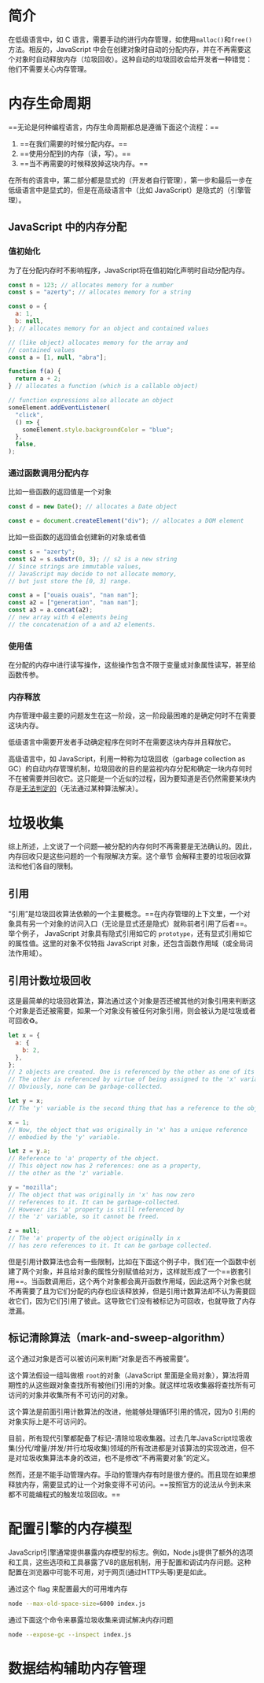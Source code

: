 # 简介

在低级语言中，如 C 语言，需要手动的进行内存管理，如使用`malloc()`和`free()`方法。相反的，JavaScript 中会在创建对象时自动的分配内存，并在不再需要这个对象时自动释放内存（垃圾回收）。这种自动的垃圾回收会给开发者一种错觉：他们不需要关心内存管理。

# 内存生命周期

==无论是何种编程语言，内存生命周期都总是遵循下面这个流程：==

1. ==在我们需要的时候分配内存。==
2. ==使用分配到的内存（读，写）。==
3. ==当不再需要的时候释放掉这块内存。==

在所有的语言中，第二部分都是显式的（开发者自行管理），第一步和最后一步在低级语言中是显式的，但是在高级语言中（比如 JavaScript）是隐式的（引擎管理）。

## JavaScript 中的内存分配

### 值初始化

为了在分配内存时不影响程序，JavaScript将在值初始化声明时自动分配内存。

```javascript
const n = 123; // allocates memory for a number
const s = "azerty"; // allocates memory for a string

const o = {
  a: 1,
  b: null,
}; // allocates memory for an object and contained values

// (like object) allocates memory for the array and
// contained values
const a = [1, null, "abra"];

function f(a) {
  return a + 2;
} // allocates a function (which is a callable object)

// function expressions also allocate an object
someElement.addEventListener(
  "click",
  () => {
    someElement.style.backgroundColor = "blue";
  },
  false,
);
```

### 通过函数调用分配内存

比如一些函数的返回值是一个对象

```javascript
const d = new Date(); // allocates a Date object

const e = document.createElement("div"); // allocates a DOM element
```

比如一些函数的返回值会创建新的对象或者值

```javascript
const s = "azerty";
const s2 = s.substr(0, 3); // s2 is a new string
// Since strings are immutable values,
// JavaScript may decide to not allocate memory,
// but just store the [0, 3] range.

const a = ["ouais ouais", "nan nan"];
const a2 = ["generation", "nan nan"];
const a3 = a.concat(a2);
// new array with 4 elements being
// the concatenation of a and a2 elements.
```

### 使用值

在分配的内存中进行读写操作，这些操作包含不限于变量或对象属性读写，甚至给函数传参。

### 内存释放

内存管理中最主要的问题发生在这一阶段，这一阶段最困难的是确定何时不在需要这块内存。

低级语言中需要开发者手动确定程序在何时不在需要这块内存并且释放它。

高级语言中，如 JavaScript，利用一种称为垃圾回收（garbage collection as GC）的自动内存管理机制，垃圾回收的目的是监视内存分配和确定一块内存何时不在被需要并回收它。这只能是一个近似的过程，因为要知道是否仍然需要某块内存是[无法判定的](http://en.wikipedia.org/wiki/Decidability_(logic))（无法通过某种算法解决）。

# 垃圾收集

综上所述，上文说了一个问题—被分配的内存何时不再需要是无法确认的。因此，内存回收只是这些问题的一个有限解决方案。这个章节 会解释主要的垃圾回收算法和他们各自的限制。

## 引用

“引用”是垃圾回收算法依赖的一个主要概念。==在内存管理的上下文里，一个对象具有另一个对象的访问入口（无论是显式还是隐式）就称前者引用了后者==。举个例子， JavaScript 对象具有隐式引用如它的 `prototype`，还有显式引用如它的属性值。这里的对象不仅特指 JavaScript 对象，还包含函数作用域（或全局词法作用域）。

## 引用计数垃圾回收

<!--注意：并不是所有的现代浏览器都使用引用计数垃圾回收机制-->

这是最简单的垃圾回收算法，算法通过这个对象是否还被其他的对象引用来判断这个对象是否还被需要，如果一个对象没有被任何对象引用，则会被认为是垃圾或者可回收♻️。

```javascript
let x = {
  a: {
    b: 2,
  },
};
// 2 objects are created. One is referenced by the other as one of its properties.
// The other is referenced by virtue of being assigned to the 'x' variable.
// Obviously, none can be garbage-collected.

let y = x;
// The 'y' variable is the second thing that has a reference to the object.

x = 1;
// Now, the object that was originally in 'x' has a unique reference
// embodied by the 'y' variable.

let z = y.a;
// Reference to 'a' property of the object.
// This object now has 2 references: one as a property,
// the other as the 'z' variable.

y = "mozilla";
// The object that was originally in 'x' has now zero
// references to it. It can be garbage-collected.
// However its 'a' property is still referenced by
// the 'z' variable, so it cannot be freed.

z = null;
// The 'a' property of the object originally in x
// has zero references to it. It can be garbage collected.
```

但是引用计数算法也会有一些限制，比如在下面这个例子中，我们在一个函数中创建了两个对象，并且给对象的属性分别赋值给对方，这样就形成了一个==嵌套引用==。当函数调用后，这个两个对象都会离开函数作用域，因此这两个对象也就不再需要了且为它们分配的内存也应该释放掉，但是引用计数算法却不认为需要回收它们，因为它们引用了彼此。这导致它们没有被标记为可回收，也就导致了内存泄漏。

## 标记清除算法（mark-and-sweep-algorithm）

这个通过对象是否可以被访问来判断“对象是否不再被需要”。

这个算法假设一组叫做根 `root`的对象（JavaScript 里面是全局对象），算法将周期性的从这些跟对象查找所有被他们引用的对象。就这样垃圾收集器将查找所有可访问的对象并收集所有不可访问的对象。

这个算法是前面引用计数算法的改进，他能够处理循环引用的情况，因为0 引用的对象实际上是不可访问的。

目前，所有现代引擎都配备了标记-清除垃圾收集器。过去几年JavaScript垃圾收集(分代/增量/并发/并行垃圾收集)领域的所有改进都是对该算法的实现改进，但不是对垃圾收集算法本身的改进，也不是修改“不再需要对象”的定义。

然而，还是不能手动管理内存。手动的管理内存有时是很方便的。而且现在如果想释放内存，需要显式的让一个对象变得不可访问。==按照官方的说法从今到未来都不可能编程式的触发垃圾回收。==

# 配置引擎的内存模型

JavaScript引擎通常提供暴露内存模型的标志。例如，Node.js提供了额外的选项和工具，这些选项和工具暴露了V8的底层机制，用于配置和调试内存问题。这种配置在浏览器中可能不可用，对于网页(通过HTTP头等)更是如此。

通过这个 flag 来配置最大的可用堆内存

```bash
node --max-old-space-size=6000 index.js
```

通过下面这个命令来暴露垃圾收集来调试解决内存问题

```bash
node --expose-gc --inspect index.js
```

# 数据结构辅助内存管理

